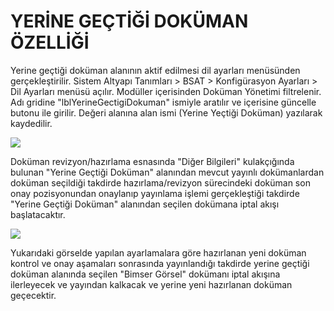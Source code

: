 # YERİNE GEÇTİĞİ DOKÜMAN ÖZELLİĞİ

Yerine geçtiği doküman alanının aktif edilmesi dil ayarları menüsünden gerçekleştirilir. Sistem Altyapı Tanımları > BSAT > Konfigürasyon Ayarları > Dil Ayarları menüsü açılır. Modüller içerisinden Doküman Yönetimi filtrelenir. Adı gridine "lblYerineGectigiDokuman" ismiyle aratılır ve içerisine güncelle butonu ile girilir. Değeri alanına alan ismi (Yerine Yeçtiği Doküman) yazılarak kaydedilir.

![](https://docsbimser.blob.core.windows.net/imagecontainer/Dil%20Ayarları-0dbbf230-ecea-4776-b335-640260f423a2.png)

Doküman revizyon/hazırlama esnasında "Diğer Bilgileri" kulakçığında bulunan "Yerine Geçtiği Doküman" alanından mevcut yayınlı dokümanlardan doküman seçildiği takdirde hazırlama/revizyon sürecindeki doküman son onay pozisyonundan onaylanıp yayınlama işlemi gerçekleştiği takdirde "Yerine Geçtiği Doküman" alanından seçilen dokümana iptal akışı başlatacaktır. 

![](https://docsbimser.blob.core.windows.net/imagecontainer/Doküman%20Hazırlama-e78da82f-c458-473c-bb64-515c725dea11.png)

Yukarıdaki görselde yapılan ayarlamalara göre hazırlanan yeni doküman kontrol ve onay aşamaları sonrasında yayınlandığı takdirde yerine geçtiği doküman alanında seçilen "Bimser Görsel" dokümanı  iptal akışına ilerleyecek ve yayından kalkacak ve yerine yeni hazırlanan doküman geçecektir.

